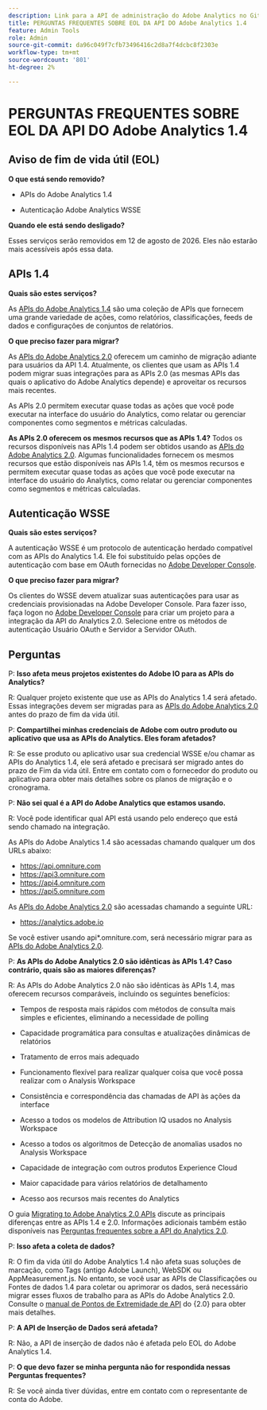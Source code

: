 ```yaml
---
description: Link para a API de administração do Adobe Analytics no Github.
title: PERGUNTAS FREQUENTES SOBRE EOL DA API DO Adobe Analytics 1.4
feature: Admin Tools
role: Admin
source-git-commit: da96c049f7cfb73496416c2d8a7f4dcbc8f2303e
workflow-type: tm+mt
source-wordcount: '801'
ht-degree: 2%

---
```


# PERGUNTAS FREQUENTES SOBRE EOL DA API DO Adobe Analytics 1.4

## Aviso de fim de vida útil (EOL)

**O que está sendo removido?**

* APIs do Adobe Analytics 1.4

* Autenticação Adobe Analytics WSSE

**Quando ele está sendo desligado?**

Esses serviços serão removidos em 12 de agosto de 2026. Eles não estarão mais acessíveis após essa data.

## APIs 1.4

**Quais são estes serviços?**

As [APIs do Adobe Analytics 1.4](https://developer.adobe.com/analytics-apis/docs/1.4/) são uma coleção de APIs que fornecem uma grande variedade de ações, como relatórios, classificações, feeds de dados e configurações de conjuntos de relatórios.

**O que preciso fazer para migrar?**

As [APIs do Adobe Analytics 2.0](https://developer.adobe.com/analytics-apis/docs/2.0/) oferecem um caminho de migração adiante para usuários da API 1.4. Atualmente, os clientes que usam as APIs 1.4 podem migrar suas integrações para as APIs 2.0 (as mesmas APIs das quais o aplicativo do Adobe Analytics depende) e aproveitar os recursos mais recentes.

As APIs 2.0 permitem executar quase todas as ações que você pode executar na interface do usuário do Analytics, como relatar ou gerenciar componentes como segmentos e métricas calculadas.

**As APIs 2.0 oferecem os mesmos recursos que as APIs 1.4?**
Todos os recursos disponíveis nas APIs 1.4 podem ser obtidos usando as [APIs do Adobe Analytics 2.0](https://developer.adobe.com/analytics-apis/docs/2.0/). Algumas funcionalidades fornecem os mesmos recursos que estão disponíveis nas APIs 1.4, têm os mesmos recursos e permitem executar quase todas as ações que você pode executar na interface do usuário do Analytics, como relatar ou gerenciar componentes como segmentos e métricas calculadas.

## Autenticação WSSE

**Quais são estes serviços?**

A autenticação WSSE é um protocolo de autenticação herdado compatível com as APIs do Analytics 1.4. Ele foi substituído pelas opções de autenticação com base em OAuth fornecidas no [Adobe Developer Console](https://developer.adobe.com/console/home).

**O que preciso fazer para migrar?**

Os clientes do WSSE devem atualizar suas autenticações para usar as credenciais provisionadas na Adobe Developer Console. Para fazer isso, faça logon no [Adobe Developer Console](https://developer.adobe.com/console/home) para criar um projeto para a integração da API do Analytics 2.0. Selecione entre os métodos de autenticação Usuário OAuth e Servidor a Servidor OAuth.

## Perguntas

P: **Isso afeta meus projetos existentes do Adobe IO para as APIs do Analytics?**

R: Qualquer projeto existente que use as APIs do Analytics 1.4 será afetado. Essas integrações devem ser migradas para as [APIs do Adobe Analytics 2.0](https://developer.adobe.com/analytics-apis/docs/2.0/) antes do prazo de fim da vida útil.

P: **Compartilhei minhas credenciais de Adobe com outro produto ou aplicativo que usa as APIs do Analytics. Eles foram afetados?**

R: Se esse produto ou aplicativo usar sua credencial WSSE e/ou chamar as APIs do Analytics 1.4, ele será afetado e precisará ser migrado antes do prazo de Fim da vida útil. Entre em contato com o fornecedor do produto ou aplicativo para obter mais detalhes sobre os planos de migração e o cronograma.

P: **Não sei qual é a API do Adobe Analytics que estamos usando.**

R: Você pode identificar qual API está usando pelo endereço que está sendo chamado na integração.

As APIs do Adobe Analytics 1.4 são acessadas chamando qualquer um dos URLs abaixo:
* https://api.omniture.com
* https://api3.omniture.com
* https://api4.omniture.com
* https://api5.omniture.com

As [APIs do Adobe Analytics 2.0](https://developer.adobe.com/analytics-apis/docs/2.0/) são acessadas chamando a seguinte URL:
* https://analytics.adobe.io

Se você estiver usando api*.omniture.com, será necessário migrar para as [APIs do Adobe Analytics 2.0](https://developer.adobe.com/analytics-apis/docs/2.0/).

P: **As APIs do Adobe Analytics 2.0 são idênticas às APIs 1.4? Caso contrário, quais são as maiores diferenças?**

R: As APIs do Adobe Analytics 2.0 não são idênticas às APIs 1.4, mas oferecem recursos comparáveis, incluindo os seguintes benefícios:

* Tempos de resposta mais rápidos com métodos de consulta mais simples e eficientes, eliminando a necessidade de polling

* Capacidade programática para consultas e atualizações dinâmicas de relatórios

* Tratamento de erros mais adequado

* Funcionamento flexível para realizar qualquer coisa que você possa realizar com o Analysis Workspace

* Consistência e correspondência das chamadas de API às ações da interface

* Acesso a todos os modelos de Attribution IQ usados no Analysis Workspace

* Acesso a todos os algoritmos de Detecção de anomalias usados no Analysis Workspace

* Capacidade de integração com outros produtos Experience Cloud

* Maior capacidade para vários relatórios de detalhamento

* Acesso aos recursos mais recentes do Analytics

O guia [Migrating to Adobe Analytics 2.0 APIs](https://developer.adobe.com/analytics-apis/docs/2.0/guides/migration/) discute as principais diferenças entre as APIs 1.4 e 2.0. Informações adicionais também estão disponíveis nas [Perguntas frequentes sobre a API do Analytics 2.0](https://developer.adobe.com/analytics-apis/docs/2.0/guides/faq/).

P: **Isso afeta a coleta de dados?**

R: O fim da vida útil do Adobe Analytics 1.4 não afeta suas soluções de marcação, como Tags (antigo Adobe Launch), WebSDK ou AppMeasurement.js. No entanto, se você usar as APIs de Classificações ou Fontes de dados 1.4 para coletar ou aprimorar os dados, será necessário migrar esses fluxos de trabalho para as APIs do Adobe Analytics 2.0. Consulte o [manual de Pontos de Extremidade de API](https://developer.adobe.com/analytics-apis/docs/2.0/guides/endpoints/) do {2.0} para obter mais detalhes.

P: **A API de Inserção de Dados será afetada?**

R: Não, a API de inserção de dados não é afetada pelo EOL do Adobe Analytics 1.4.

P: **O que devo fazer se minha pergunta não for respondida nessas Perguntas frequentes?**

R: Se você ainda tiver dúvidas, entre em contato com o representante de conta do Adobe.

